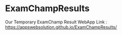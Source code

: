 # ExamChampResults
Our Temporary ExamChamp Result WebApp Link : https://appswebsolution.github.io/ExamChampResults/
